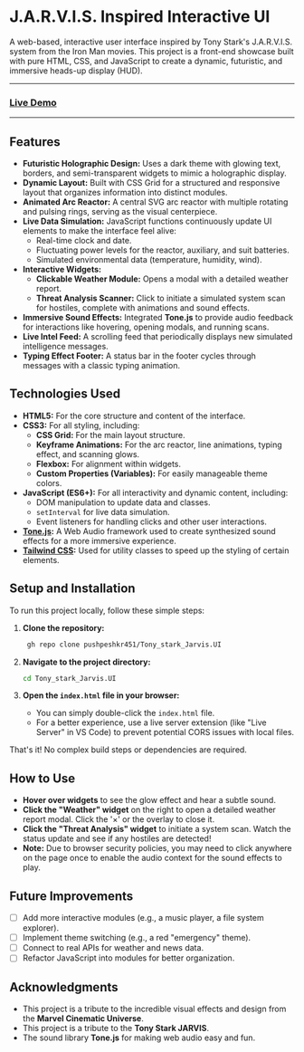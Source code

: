 # J.A.R.V.I.S. Inspired Interactive UI

A web-based, interactive user interface inspired by Tony Stark's J.A.R.V.I.S. system from the Iron Man movies. This project is a front-end showcase built with pure HTML, CSS, and JavaScript to create a dynamic, futuristic, and immersive heads-up display (HUD).

---

### [Live Demo](https://tony-stark-jarvis-ui.vercel.app/) &nbsp;

---


## Features

- **Futuristic Holographic Design:** Uses a dark theme with glowing text, borders, and semi-transparent widgets to mimic a holographic display.
- **Dynamic Layout:** Built with CSS Grid for a structured and responsive layout that organizes information into distinct modules.
- **Animated Arc Reactor:** A central SVG arc reactor with multiple rotating and pulsing rings, serving as the visual centerpiece.
- **Live Data Simulation:** JavaScript functions continuously update UI elements to make the interface feel alive:
  - Real-time clock and date.
  - Fluctuating power levels for the reactor, auxiliary, and suit batteries.
  - Simulated environmental data (temperature, humidity, wind).
- **Interactive Widgets:**
  - **Clickable Weather Module:** Opens a modal with a detailed weather report.
  - **Threat Analysis Scanner:** Click to initiate a simulated system scan for hostiles, complete with animations and sound effects.
- **Immersive Sound Effects:** Integrated **Tone.js** to provide audio feedback for interactions like hovering, opening modals, and running scans.
- **Live Intel Feed:** A scrolling feed that periodically displays new simulated intelligence messages.
- **Typing Effect Footer:** A status bar in the footer cycles through messages with a classic typing animation.

## Technologies Used

- **HTML5:** For the core structure and content of the interface.
- **CSS3:** For all styling, including:
  - **CSS Grid:** For the main layout structure.
  - **Keyframe Animations:** For the arc reactor, line animations, typing effect, and scanning glows.
  - **Flexbox:** For alignment within widgets.
  - **Custom Properties (Variables):** For easily manageable theme colors.
- **JavaScript (ES6+):** For all interactivity and dynamic content, including:
  - DOM manipulation to update data and classes.
  - `setInterval` for live data simulation.
  - Event listeners for handling clicks and other user interactions.
- **[Tone.js](https://tonejs.github.io/):** A Web Audio framework used to create synthesized sound effects for a more immersive experience.
- **[Tailwind CSS](https://tailwindcss.com/):** Used for utility classes to speed up the styling of certain elements.

## Setup and Installation

To run this project locally, follow these simple steps:

1.  **Clone the repository:**
    ```bash
     gh repo clone pushpeshkr451/Tony_stark_Jarvis.UI
    ```

2.  **Navigate to the project directory:**
    ```bash
    cd Tony_stark_Jarvis.UI
    ```

3.  **Open the `index.html` file in your browser:**
    - You can simply double-click the `index.html` file.
    - For a better experience, use a live server extension (like "Live Server" in VS Code) to prevent potential CORS issues with local files.

That's it! No complex build steps or dependencies are required.

## How to Use

- **Hover over widgets** to see the glow effect and hear a subtle sound.
- **Click the "Weather" widget** on the right to open a detailed weather report modal. Click the '×' or the overlay to close it.
- **Click the "Threat Analysis" widget** to initiate a system scan. Watch the status update and see if any hostiles are detected!
- **Note:** Due to browser security policies, you may need to click anywhere on the page once to enable the audio context for the sound effects to play.

## Future Improvements

- [ ] Add more interactive modules (e.g., a music player, a file system explorer).
- [ ] Implement theme switching (e.g., a red "emergency" theme).
- [ ] Connect to real APIs for weather and news data.
- [ ] Refactor JavaScript into modules for better organization.

## Acknowledgments

- This project is a tribute to the incredible visual effects and design from the **Marvel Cinematic Universe**.
- This project is a tribute to the **Tony Stark JARVIS**. 
- The sound library **Tone.js** for making web audio easy and fun.
  
